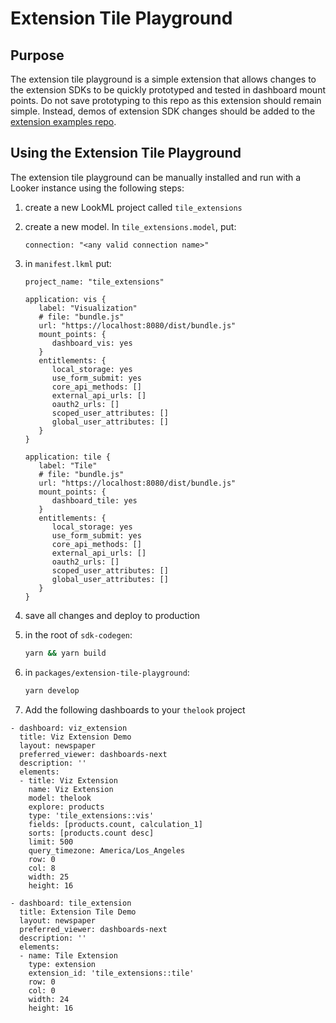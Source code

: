 # Extension Tile Playground

## Purpose

The extension tile playground is a simple extension that allows changes to the extension SDKs to be
quickly prototyped and tested in dashboard mount points. Do not save prototyping to this repo as this
extension should remain simple. Instead, demos of extension SDK changes should be added to the
[extension examples repo](https://github.com/looker-open-source/extension-examples).

## Using the Extension Tile Playground

The extension tile playground can be manually installed and run with a Looker instance using the
following steps:

1. create a new LookML project called `tile_extensions`
1. create a new model. In `tile_extensions.model`, put:
   ```lookml
   connection: "<any valid connection name>"
   ```
1. in `manifest.lkml` put:

   ```lookml
   project_name: "tile_extensions"

   application: vis {
      label: "Visualization"
      # file: "bundle.js"
      url: "https://localhost:8080/dist/bundle.js"
      mount_points: {
         dashboard_vis: yes
      }
      entitlements: {
         local_storage: yes
         use_form_submit: yes
         core_api_methods: []
         external_api_urls: []
         oauth2_urls: []
         scoped_user_attributes: []
         global_user_attributes: []
      }
   }

   application: tile {
      label: "Tile"
      # file: "bundle.js"
      url: "https://localhost:8080/dist/bundle.js"
      mount_points: {
         dashboard_tile: yes
      }
      entitlements: {
         local_storage: yes
         use_form_submit: yes
         core_api_methods: []
         external_api_urls: []
         oauth2_urls: []
         scoped_user_attributes: []
         global_user_attributes: []
      }
   }
   ```

1. save all changes and deploy to production
1. in the root of `sdk-codegen`:
   ```sh
   yarn && yarn build
   ```
1. in `packages/extension-tile-playground`:
   ```sh
   yarn develop
   ```
1. Add the following dashboards to your `thelook` project

```
- dashboard: viz_extension
  title: Viz Extension Demo
  layout: newspaper
  preferred_viewer: dashboards-next
  description: ''
  elements:
  - title: Viz Extension
    name: Viz Extension
    model: thelook
    explore: products
    type: 'tile_extensions::vis'
    fields: [products.count, calculation_1]
    sorts: [products.count desc]
    limit: 500
    query_timezone: America/Los_Angeles
    row: 0
    col: 8
    width: 25
    height: 16
```

```
- dashboard: tile_extension
  title: Extension Tile Demo
  layout: newspaper
  preferred_viewer: dashboards-next
  description: ''
  elements:
  - name: Tile Extension
    type: extension
    extension_id: 'tile_extensions::tile'
    row: 0
    col: 0
    width: 24
    height: 16
```

